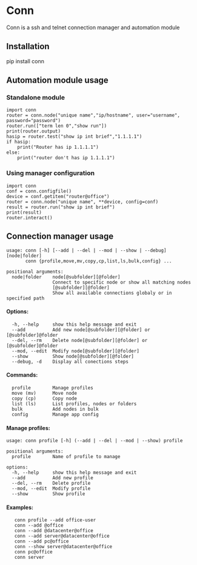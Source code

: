 # Conn

Conn is a ssh and telnet connection manager and automation module

## Installation

pip install conn
## Automation module usage
### Standalone module
```
import conn
router = conn.node("unique name","ip/hostname", user="username", password="password")
router.run(["term len 0","show run"])
print(router.output)
hasip = router.test("show ip int brief","1.1.1.1")
if hasip:
    print("Router has ip 1.1.1.1")
else:
    print("router don't has ip 1.1.1.1")
```

### Using manager configuration
```
import conn
conf = conn.configfile()
device = conf.getitem("router@office")
router = conn.node("unique name", **device, config=conf)
result = router.run("show ip int brief")
print(result)
router.interact()
```
## Connection manager usage
```
usage: conn [-h] [--add | --del | --mod | --show | --debug] [node|folder]
       conn {profile,move,mv,copy,cp,list,ls,bulk,config} ...

positional arguments:
  node|folder    node[@subfolder][@folder]
                 Connect to specific node or show all matching nodes
                 [@subfolder][@folder]
                 Show all available connections globaly or in specified path
```

####        Options:
```
  -h, --help     show this help message and exit
  --add          Add new node[@subfolder][@folder] or [@subfolder]@folder
  --del, --rm    Delete node[@subfolder][@folder] or [@subfolder]@folder
  --mod, --edit  Modify node[@subfolder][@folder]
  --show         Show node[@subfolder][@folder]
  --debug, -d    Display all conections steps
```

####    Commands:
```
  profile        Manage profiles
  move (mv)      Move node
  copy (cp)      Copy node
  list (ls)      List profiles, nodes or folders
  bulk           Add nodes in bulk
  config         Manage app config
```

####   Manage profiles:
```
usage: conn profile [-h] (--add | --del | --mod | --show) profile

positional arguments:
  profile        Name of profile to manage

options:
  -h, --help     show this help message and exit
  --add          Add new profile
  --del, --rm    Delete profile
  --mod, --edit  Modify profile
  --show         Show profile
```

####   Examples:
```
   conn profile --add office-user
   conn --add @office
   conn --add @datacenter@office
   conn --add server@datacenter@office
   conn --add pc@office
   conn --show server@datacenter@office
   conn pc@office
   conn server
``` 
